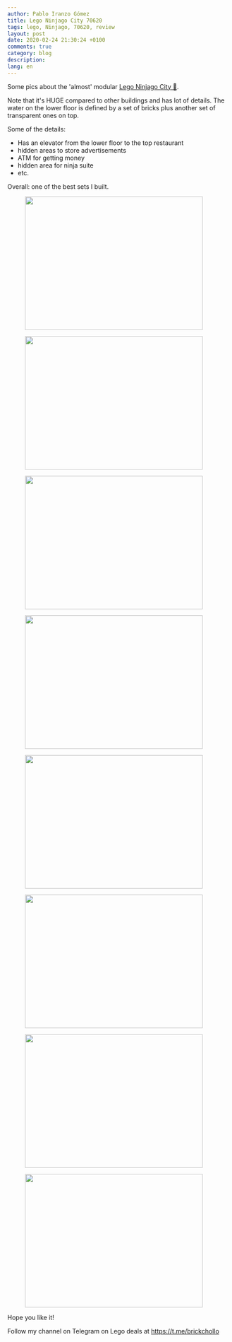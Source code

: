 ```yaml
---
author: Pablo Iranzo Gómez
title: Lego Ninjago City 70620
tags: lego, Ninjago, 70620, review
layout: post
date: 2020-02-24 21:30:24 +0100
comments: true
category: blog
description:
lang: en
---
```


Some pics about the 'almost' modular [Lego Ninjago City 🛒](https://www.amazon.es/dp/B074XCNQSY?tag=redken-21).

Note that it's HUGE compared to other buildings and has lot of details. The water on the lower floor is defined by a set of bricks plus another set of transparent ones on top.

Some of the details:

- Has an elevator from the lower floor to the top restaurant
- hidden areas to store advertisements
- ATM for getting money
- hidden area for ninja suite
- etc.

Overall: one of the best sets I built.

<div class="elegant-gallery" itemscope itemtype="http://schema.org/ImageGallery">
 <figure itemprop="associatedMedia" itemscope itemtype="http://schema.org/ImageObject">
        <a href="https://i.imgur.com/v5ulbTA.jpg.jpg" itemprop="contentUrl" data-size="4032x3024">
            <img src="https://i.imgur.com/v5ulbTAt.jpg" width="403" height="302" itemprop="thumbnail" alt="" />
        </a>
        <figcaption itemprop="caption description"></figcaption>
    </figure>
 <figure itemprop="associatedMedia" itemscope itemtype="http://schema.org/ImageObject">
        <a href="https://i.imgur.com/abpvOek.jpg.jpg" itemprop="contentUrl" data-size="4032x3024">
            <img src="https://i.imgur.com/abpvOekt.jpg" width="403" height="302" itemprop="thumbnail" alt="" />
        </a>
        <figcaption itemprop="caption description"></figcaption>
    </figure>
 <figure itemprop="associatedMedia" itemscope itemtype="http://schema.org/ImageObject">
        <a href="https://i.imgur.com/nP9tgZM.jpg.jpg" itemprop="contentUrl" data-size="4032x3024">
            <img src="https://i.imgur.com/nP9tgZMt.jpg" width="403" height="302" itemprop="thumbnail" alt="" />
        </a>
        <figcaption itemprop="caption description"></figcaption>
    </figure>
 <figure itemprop="associatedMedia" itemscope itemtype="http://schema.org/ImageObject">
        <a href="https://i.imgur.com/DqvUYTA.jpg.jpg" itemprop="contentUrl" data-size="4032x3024">
            <img src="https://i.imgur.com/DqvUYTAt.jpg" width="403" height="302" itemprop="thumbnail" alt="" />
        </a>
        <figcaption itemprop="caption description"></figcaption>
    </figure>
 <figure itemprop="associatedMedia" itemscope itemtype="http://schema.org/ImageObject">
        <a href="https://i.imgur.com/zA0iozM.jpg.jpg" itemprop="contentUrl" data-size="4032x3024">
            <img src="https://i.imgur.com/zA0iozMt.jpg" width="403" height="302" itemprop="thumbnail" alt="" />
        </a>
        <figcaption itemprop="caption description"></figcaption>
    </figure>
 <figure itemprop="associatedMedia" itemscope itemtype="http://schema.org/ImageObject">
        <a href="https://i.imgur.com/pjODgY9.jpg.jpg" itemprop="contentUrl" data-size="4032x3024">
            <img src="https://i.imgur.com/pjODgY9t.jpg" width="403" height="302" itemprop="thumbnail" alt="" />
        </a>
        <figcaption itemprop="caption description"></figcaption>
    </figure>
 <figure itemprop="associatedMedia" itemscope itemtype="http://schema.org/ImageObject">
        <a href="https://i.imgur.com/VIcgZNa.jpg.jpg" itemprop="contentUrl" data-size="4032x3024">
            <img src="https://i.imgur.com/VIcgZNat.jpg" width="403" height="302" itemprop="thumbnail" alt="" />
        </a>
        <figcaption itemprop="caption description"></figcaption>
    </figure>
 <figure itemprop="associatedMedia" itemscope itemtype="http://schema.org/ImageObject">
        <a href="https://i.imgur.com/M4dTBYu.jpg.jpg" itemprop="contentUrl" data-size="4032x3024">
            <img src="https://i.imgur.com/M4dTBYut.jpg" width="403" height="302" itemprop="thumbnail" alt="" />
        </a>
        <figcaption itemprop="caption description"></figcaption>
    </figure>
 </div>

Hope you like it!

Follow my channel on Telegram on Lego deals at <https://t.me/brickchollo>

